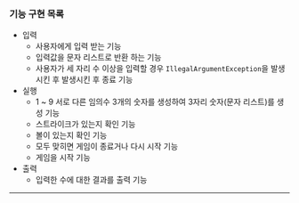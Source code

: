 ### 기능 구현 목록 
- 입력 
    - 사용자에게 입력 받는 기능
    - 입력값을 문자 리스트로 반환 하는 기능
    - 사용자가 세 자리 수 이상을 입력할 경우 `IllegalArgumentException`을 발생시킨 후 발생시킨 후 종료 기능
- 실행
    - 1 ~ 9 서로 다른 임의수 3개의 숫자를 생성하여 3자리 숫자(문자 리스트)를 생성 기능
    - 스트라이크가 있는지 확인 기능
    - 볼이 있는지 확인 기능
    - 모두 맞히면 게임이 종료거나 다시 시작 기능
    - 게임을 시작 기능
- 출력
    - 입력한 수에 대한 결과를 출력 기능
    
---
